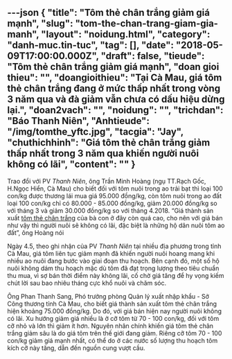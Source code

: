 ---json
{
    "title": "Tôm thẻ chân trắng giảm giá mạnh",
    "slug": "tom-the-chan-trang-giam-gia-manh",
    "layout": "noidung.html",
    "category": "danh-muc.tin-tuc",
    "tag": [],
    "date": "2018-05-09T17:00:00.000Z",
    "draft": false,
    "tieude": "Tôm thẻ chân trắng giảm giá mạnh",
    "doan gioi thieu": "",
    "doangioithieu": "Tại Cà Mau, giá tôm thẻ chân trắng đang ở mức thấp nhất trong vòng 3 năm qua và đà giảm vẫn chưa có dấu hiệu dừng lại.",
    "doan2vach": "",
    "noidung": "",
    "trichdan": "Báo Thanh Niên",
    "Anhtieude": "/img/tomthe_yftc.jpg",
    "tacgia": "Jay",
    "chuthichhinh": "Giá tôm thẻ chân trắng giảm thấp nhất trong 3 năm qua khiến người nuôi không có lãi",
    "__content__": ""
}
---
<p><span style="font-size:14px">Trao đổi với PV&nbsp;<em>Thanh Ni&ecirc;n</em>, &ocirc;ng Trần Minh Ho&agrave;ng (ngụ TT.Rạch Gốc, H.Ngọc Hiển, C&agrave; Mau) cho biết đối với t&ocirc;m nu&ocirc;i trong ao trải bạt th&igrave; loại 100 con/kg được thương l&aacute;i mua gi&aacute; 95.000 đồng/kg, c&ograve;n t&ocirc;m nu&ocirc;i trong ao đất loại 100 con/kg chỉ c&oacute; 80.000 - 85.000 đồng/kg, giảm 20.000 đồng/kg so với th&aacute;ng 3 v&agrave; giảm 30.000 đồng/kg so với th&aacute;ng 4.2018. &ldquo;Gi&aacute; th&agrave;nh sản xuất&nbsp;<a href="https://thanhnien.vn/kinh-doanh/thu-lai-cao-tu-tom-xen-tom-946775.html" rel="" target="_blank">t&ocirc;m thẻ ch&acirc;n trắng</a>&nbsp;của b&agrave; con ở đ&acirc;y c&ograve;n qu&aacute; cao, cho n&ecirc;n với gi&aacute; b&aacute;n như vậy th&igrave; người nu&ocirc;i sẽ kh&ocirc;ng c&oacute; l&atilde;i, đặc biệt l&agrave; những hộ d&acirc;n nu&ocirc;i t&ocirc;m ao đất&rdquo;, &ocirc;ng Ho&agrave;ng n&oacute;i</span></p>

<p><span style="font-size:14px">Ng&agrave;y 4.5, theo ghi nhận của PV<em>&nbsp;Thanh Ni&ecirc;n</em>&nbsp;tại nhiều địa phương trong tỉnh C&agrave; Mau, gi&aacute; t&ocirc;m li&ecirc;n tục giảm mạnh đ&atilde; khiến người nu&ocirc;i hoang mang khi nhiều ao nu&ocirc;i đang bước v&agrave;o giai đoạn thu hoạch. B&ecirc;n cạnh đ&oacute;, một số hộ nu&ocirc;i kh&ocirc;ng d&aacute;m thu hoạch mặc d&ugrave; t&ocirc;m đ&atilde; đạt trọng lượng theo ti&ecirc;u chuẩn thu mua, v&igrave; sợ b&aacute;n thời điểm n&agrave;y kh&ocirc;ng l&atilde;i, cố chờ gi&aacute; tăng để hy vọng kiếm ch&uacute;t lời sau bao nhi&ecirc;u th&aacute;ng cực khổ nu&ocirc;i v&agrave; chăm s&oacute;c.</span></p>

<p><span style="font-size:14px">&Ocirc;ng Phan Thanh Sang, Ph&oacute; trưởng ph&ograve;ng Quản l&yacute; xuất nhập khẩu - Sở C&ocirc;ng thương tỉnh C&agrave; Mau, cho biết gi&aacute; th&agrave;nh sản xuất t&ocirc;m thẻ ch&acirc;n trắng hiện khoảng 75.000 đồng/kg. Do đ&oacute;, với gi&aacute; b&aacute;n hiện nay người nu&ocirc;i kh&ocirc;ng c&oacute; l&atilde;i. Xu hướng giảm gi&aacute; nhiều l&agrave; ở cỡ t&ocirc;m từ 70 - 100 con/kg, đối với t&ocirc;m cỡ nhỏ v&agrave; lớn th&igrave; giảm &iacute;t hơn. Nguy&ecirc;n nh&acirc;n ch&iacute;nh khiến gi&aacute; t&ocirc;m thẻ ch&acirc;n trắng giảm s&acirc;u l&agrave; do gi&aacute; t&ocirc;m tr&ecirc;n thế giới đang giảm. Ri&ecirc;ng cỡ t&ocirc;m 70 - 100 con/kg giảm gi&aacute; mạnh nhất, c&oacute; thể do ở c&aacute;c nước số lượng thu hoạch t&ocirc;m k&iacute;ch cỡ n&agrave;y tăng, dẫn đến nguồn cung vượt cầu.</span></p>

<p>&nbsp;</p>

<p>&nbsp;</p>
